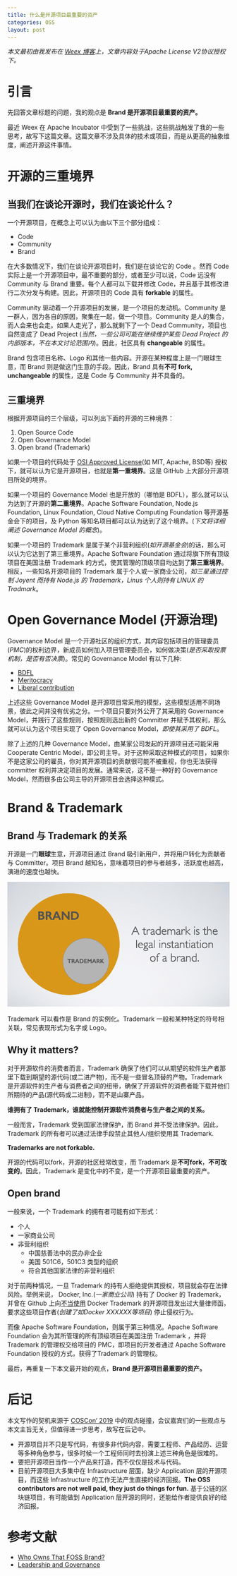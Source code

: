```yaml
---
title: 什么是开源项目最重要的资产
categories: OSS
layout: post
---
```

*本文最初由我发布在 [Weex 博客](https://weex.apache.org/zh/blog/what_is_the_most_important_assest_to_an_open_souce_project.html)上，文章内容处于Apache License V2协议授权下。*

# 引言
先回答文章标题的问题，我的观点是 **Brand 是开源项目最重要的资产。**

最近 Weex 在 Apache Incubator 中受到了一些挑战，这些挑战触发了我的一些思考，故写下这篇文章。这篇文章不涉及具体的技术或项目，而是从更高的抽象维度，阐述开源这件事情。

# 开源的三重境界
## 当我们在谈论开源时，我们在谈论什么？
一个开源项目，在概念上可以认为由以下三个部分组成：
* Code
* Community
* Brand

在大多数情况下，我们在谈论开源项目时，我们是在谈论它的 Code 。然而 Code 实际上是一个开源项目中，最不重要的部分，或者至少可以说，Code 远没有 Community 与 Brand 重要。每个人都可以下载并修改 Code，并且基于其修改进行二次分发与构建。因此，开源项目的 Code 具有 **forkable** 的属性。

Community 驱动着一个开源项目的发展，是一个项目的发动机。Community 是一群人，因为各自的原因，聚集在一起，做一个项目。Community 是人的集合，而人会来也会走。如果人走光了，那么就剩下了一个 Dead Community，项目也自然变成了 Dead Project (*当然，一些公司可能在继续维护某些 Dead Project 的内部版本，不在本文讨论范围内*)。因此，社区具有 **changeable** 的属性。

Brand 包含项目名称、Logo 和其他一些内容。开源在某种程度上是一门眼球生意，而 Brand 则是做这门生意的手段。因此，Brand 具有**不可 fork, unchangeable** 的属性，这是 Code 与 Community 并不具备的。

## 三重境界
根据开源项目的三个层级，可以列出下面的开源的三种境界：
1. Open Source Code
2. Open Governance Model
3. Open brand (Trademark)

如果一个项目的代码处于 [OSI Approved License](https://opensource.org/licenses)(如 MIT, Apache, BSD等) 授权下，就可以认为它是开源项目，也就是**第一重境界**。这是 GitHub 上大部分开源项目所处的境界。

如果一个项目的 Governance Model 也是开放的（哪怕是 BDFL），那么就可以认为达到了开源的**第二重境界**。Apache Software Foundation, Node.js Foundation, Linux Foundation, Cloud Native Computing Foundation 等开源基金会下的项目，及 Python 等知名项目都可以认为达到了这个境界。(*下文将详细阐述 Governance Model 的概念*)。

如果一个项目的 Trademark 是属于某个非营利组织(*如开源基金会*)的话，那么可以认为它达到了第三重境界。Apache Software Foundation 通过将旗下所有顶级项目在美国注册 Trademark 的方式，使其管理的顶级项目均达到了**第三重境界**。相反，一些知名开源项目的 Trademark 属于个人或一家商业公司，*如三星通过控制 Joyent 而持有 Node.js 的 Trademark，Linus 个人则持有 LINUX 的 Tradmark*。

# Open Governance Model (开源治理)
Governance Model 是一个开源社区的组织方式，其内容包括项目的管理委员(*PMC*)的权利边界，新成员如何加入项目管理委员会，如何做决策(*是否采取投票机制，是否有否决票*)。常见的 Governance Model 有以下几种:
* [BDFL](https://en.wikipedia.org/wiki/Benevolent_dictator_for_life)
* [Meritocracy](http://oss-watch.ac.uk/resources/meritocraticgovernancemodel)
* [Liberal contribution](https://medium.com/the-node-js-collection/healthy-open-source-967fa8be7951)

上述这些 Governance Model 是开源项目常采用的模型，这些模型适用不同场景，彼此之间并没有优劣之分。一个项目只要对外公开了其采用的 Governance Model，并践行了这些规则，按照规则选出新的 Committer 并赋予其权利，那么就可以认为这个项目实现了 Open Governance Model，*即使其采用了 BDFL*。

除了上述的几种 Governance Model，由某家公司发起的开源项目还可能采用 Cooperate Centric Model，即公司主导。对于这种采取这种模式的项目，如果你不是这家公司的雇员，你对其开源项目的贡献很可能不被重视，你也无法获得 committer 权利并决定项目的发展。通常来说，这不是一种好的 Governance Model，然而很多由公司主导的开源项目会选择这种模式。

# Brand & Trademark
## Brand 与 Trademark 的关系
开源是一门**眼球**生意，开源项目通过 Brand 吸引新用户，并将用户转化为贡献者与 Committer。项目 Brand 越知名，意味着项目的参与者越多，活跃度也越高，演进的速度也越快。

![brand_trademark.png](/assets/img/2019-11-05/brand_trademark.png)

Trademark 可以看作是 Brand 的实例化。Trademark 一般和某种特定的符号相关联，常见表现形式为名字或 Logo。

## Why it matters?
对于开源软件的消费者而言，Trademark 确保了他们可以从期望的软件生产者那里下载到期望的源代码(或二进产物)，而不是一些冒名顶替的产物。Trademark 是开源软件的生产者与消费者之间的纽带，确保了开源软件的消费者能下载并他们所期待的产品(源代码或二进制)，而不是山寨产品。

**谁拥有了 Trademark，谁就能控制开源软件消费者与生产者之间的关系。**

一般而言，Trademark 受到国家法律保护，而 Brand 并不受法律保护。因此，Trademark 的所有者可以通过法律手段禁止其他人/组织使用其 Trademark.

**Trademarks are not forkable.**

开源的代码可以fork，开源的社区经常改变，而 Trademark 是**不可fork**，**不可改变的**。因此，Trademark 是变化中的不变，是一个开源项目最重要的资产。

## Open brand
一般来说，一个 Trademark 的拥有者可能有如下形式：
* 个人
* 一家商业公司
* 非营利组织
    * 中国慈善法中的民办非企业
    * 美国 501C6，501C3 类型的组织
    * 符合其他国家法律的非营利组织

对于前两种情况，一旦 Trademark 的持有人拒绝提供其授权，项目就会存在法律风险。举例来说， Docker, Inc.(*一家商业公司*) 持有了 Docker 的 Trademark，并曾在 Github 上向[不当使用](https://www.docker.com/legal/trademark-guidelines) Docker Trademark 的开源项目发出过大量律师函，要求这些项目作者(*创建了如Docker XXXXXX等项目*) 停止侵权行为。

而像 Apache Software Foundation，则属于第三种情况。Apache Software Foundation 会为其所管理的所有顶级项目在美国注册 Trademark ，并将 Trademark 的管理权交给项目的 PMC，即项目的开发者通过 Apache Software Foundation 授权的方式，获得了Trademark 的管理权。

最后，再重复一下本文最开始的观点，**Brand 是开源项目最重要的资产。**

# 后记
本文写作的契机来源于 [COSCon‘ 2019](https://www.bagevent.com/event/5744455) 中的观点碰撞，会议嘉宾们的一些观点与本文主旨无关，但值得进一步思考，故写在后记中。
* 开源项目并不只是写代码，有很多非代码内容，需要工程师、产品经历、运营等多种角色参与，很多时候一个工程师同时去扮演上述三种角色是很难的。
* 要把开源项目当作一个产品来打造，而不仅仅是技术与代码。
* 目前开源项目大多集中在 Infrastructure 层面，缺少 Application 层的开源项目，而这些 Infrastructure 的工作无法产生直接的经济回报。**The OSS contributors are not well paid, they just do things for fun.** 基于公链的区块链项目，有可能做到 Application 层开源的同时，还能给作者提供良好的经济回报。

# 参考文献
* [Who Owns That FOSS Brand?](http://shaneslides.com/fossbackstage/Who-Owns-That-FOSS-Brand.pdf)
* [Leadership and Governance](https://opensource.guide/leadership-and-governance/)
